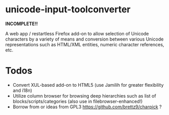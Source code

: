 # unicode-input-toolconverter

**INCOMPLETE!!**

A web app / restartless Firefox add-on to allow selection of Unicode
characters by a variety of means and conversion between various
Unicode representations such as HTML/XML entities, numeric
character references, etc.

# Todos
* Convert XUL-based add-on to HTML5 (use Jamilih for greater flexibility and i18n)
* Utilize column browser for browsing deep hierarchies such as list of blocks/scripts/categories (also use in filebrowser-enhanced!)
* Borrow from or ideas from GPL3 https://github.com/brettz9/charpick ?
